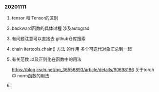 

### 20201111

1. tensor 和 Tensor的区别 

2. backward函数的具体过程  涉及autograd 

3. 有问题注意可以直接去 github仓库搜索

4. chain itertools.chain()  方法 的作用 多个可迭代对象汇总到一起 

5. 有关范数 以及正则化在函数中的用法  

   https://blog.csdn.net/qq_36556893/article/details/90698186 关于torch中 norm函数的用法 

6. 

